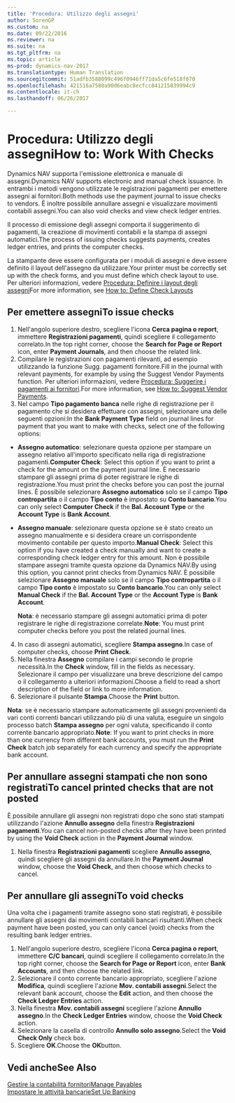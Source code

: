 ```yaml
---
title: 'Procedura: Utilizzo degli assegni'
author: SorenGP
ms.custom: na
ms.date: 09/22/2016
ms.reviewer: na
ms.suite: na
ms.tgt_pltfrm: na
ms.topic: article
ms-prod: dynamics-nav-2017
ms.translationtype: Human Translation
ms.sourcegitcommit: 51adfb3588099c496f0946ff71da5c6fe518f070
ms.openlocfilehash: 421516a7580a90d6eabc8ecfcc841215839994c9
ms.contentlocale: it-ch
ms.lasthandoff: 06/26/2017

---
```


# <a name="how-to-work-with-checks"></a><span data-ttu-id="96430-102">Procedura: Utilizzo degli assegni</span><span class="sxs-lookup"><span data-stu-id="96430-102">How to: Work With Checks</span></span>
<span data-ttu-id="96430-103">Dynamics NAV supporta l'emissione elettronica e manuale di assegni.</span><span class="sxs-lookup"><span data-stu-id="96430-103">Dynamics NAV supports electronic and manual check issuance.</span></span> <span data-ttu-id="96430-104">In entrambi i metodi vengono utilizzate le registrazioni pagamenti per emettere assegni ai fornitori.</span><span class="sxs-lookup"><span data-stu-id="96430-104">Both methods use the payment journal to issue checks to vendors.</span></span> <span data-ttu-id="96430-105">È inoltre possibile annullare assegni e visualizzare movimenti contabili assegni.</span><span class="sxs-lookup"><span data-stu-id="96430-105">You can also void checks and view check ledger entries.</span></span>

<span data-ttu-id="96430-106">Il processo di emissione degli assegni comporta il suggerimento di pagamenti, la creazione di movimenti contabili e la stampa di assegni automatici.</span><span class="sxs-lookup"><span data-stu-id="96430-106">The process of issuing checks suggests payments, creates ledger entries, and prints the computer checks.</span></span>

<span data-ttu-id="96430-107">La stampante deve essere configurata per i moduli di assegni e deve essere definito il layout dell'assegno da utilizzare.</span><span class="sxs-lookup"><span data-stu-id="96430-107">Your printer must be correctly set up with the check forms, and you must define which check layout to use.</span></span> <span data-ttu-id="96430-108">Per ulteriori informazioni, vedere [Procedura: Definire i layout degli assegni](finance-setup-how-define-check-layouts.md)</span><span class="sxs-lookup"><span data-stu-id="96430-108">For more information, see [How to: Define Check Layouts](finance-setup-how-define-check-layouts.md)</span></span>

## <a name="to-issue-checks"></a><span data-ttu-id="96430-109">Per emettere assegni</span><span class="sxs-lookup"><span data-stu-id="96430-109">To issue checks</span></span>
1. <span data-ttu-id="96430-110">Nell'angolo superiore destro, scegliere l'icona **Cerca pagina o report**, immettere **Registrazioni pagamenti**, quindi scegliere il collegamento correlato.</span><span class="sxs-lookup"><span data-stu-id="96430-110">In the top right corner, choose the **Search for Page or Report** icon, enter **Payment Journals**, and then choose the related link.</span></span>
2. <span data-ttu-id="96430-111">Compilare le registrazioni con pagamenti rilevanti, ad esempio utilizzando la funzione Sugg. pagamenti fornitore.</span><span class="sxs-lookup"><span data-stu-id="96430-111">Fill in the journal with relevant payments, for example by using the Suggest Vendor Payments function.</span></span> <span data-ttu-id="96430-112">Per ulteriori informazioni, vedere [Procedura: Suggerire i pagamenti ai fornitori](payables-how-suggest-vendor-payments.md).</span><span class="sxs-lookup"><span data-stu-id="96430-112">For more information, see [How to: Suggest Vendor Payments](payables-how-suggest-vendor-payments.md).</span></span>
3. <span data-ttu-id="96430-113">Nel campo **Tipo pagamento banca** nelle righe di registrazione per il pagamento che si desidera effettuare con assegni, selezionare una delle seguenti opzioni:</span><span class="sxs-lookup"><span data-stu-id="96430-113">In the **Bank Payment Type** field on journal lines for payment that you want to make with checks, select one of the following options:</span></span>

 - <span data-ttu-id="96430-114">**Assegno automatico**: selezionare questa opzione per stampare un assegno relativo all'importo specificato nella riga di registrazione pagamenti.</span><span class="sxs-lookup"><span data-stu-id="96430-114">**Computer Check**: Select this option if you want to print a check for the amount on the payment journal line.</span></span> <span data-ttu-id="96430-115">È necessario stampare gli assegni prima di poter registrare le righe di registrazione.</span><span class="sxs-lookup"><span data-stu-id="96430-115">You must print the checks before you can post the journal lines.</span></span> <span data-ttu-id="96430-116">È possibile selezionare **Assegno automatico** solo se il campo **Tipo contropartita** o il campo **Tipo conto** è impostato su **Conto bancario**.</span><span class="sxs-lookup"><span data-stu-id="96430-116">You can only select **Computer Check** if the **Bal. Account Type** or the **Account Type** is **Bank Account**.</span></span>

 - <span data-ttu-id="96430-117">**Assegno manuale**: selezionare questa opzione se è stato creato un assegno manualmente e si desidera creare un corrispondente movimento contabile per questo importo.</span><span class="sxs-lookup"><span data-stu-id="96430-117">**Manual Check**: Select this option if you have created a check manually and want to create a corresponding check ledger entry for this amount.</span></span> <span data-ttu-id="96430-118">Non è possibile stampare assegni tramite questa opzione da Dynamics NAV.</span><span class="sxs-lookup"><span data-stu-id="96430-118">By using this option, you cannot print checks from Dynamics NAV.</span></span> <span data-ttu-id="96430-119">È possibile selezionare **Assegno manuale** solo se il campo **Tipo contropartita** o il campo **Tipo conto** è impostato su **Conto bancario**.</span><span class="sxs-lookup"><span data-stu-id="96430-119">You can only select **Manual Check** if the **Bal. Account Type** or the **Account Type** is **Bank Account**.</span></span>

    <span data-ttu-id="96430-120">**Nota**: è necessario stampare gli assegni automatici prima di poter registrare le righe di registrazione correlate.</span><span class="sxs-lookup"><span data-stu-id="96430-120">**Note**: You must print computer checks before you post the related journal lines.</span></span>
4. <span data-ttu-id="96430-121">In caso di assegni automatici, scegliere **Stampa assegno**.</span><span class="sxs-lookup"><span data-stu-id="96430-121">In case of computer checks, choose **Print Check**.</span></span>
5. <span data-ttu-id="96430-122">Nella finestra **Assegno** compilare i campi secondo le proprie necessità.</span><span class="sxs-lookup"><span data-stu-id="96430-122">In the **Check** window, fill in the fields as necessary.</span></span> <span data-ttu-id="96430-123">Selezionare il campo per visualizzare una breve descrizione del campo o il collegamento a ulteriori informazioni.</span><span class="sxs-lookup"><span data-stu-id="96430-123">Choose a field to read a short description of the field or link to more information.</span></span>
6. <span data-ttu-id="96430-124">Selezionare il pulsante **Stampa**.</span><span class="sxs-lookup"><span data-stu-id="96430-124">Choose the **Print** button.</span></span>

<span data-ttu-id="96430-125">**Nota**: se è necessario stampare automaticamente gli assegni provenienti da vari conti correnti bancari utilizzando più di una valuta, eseguire un singolo processo batch **Stampa assegno** per ogni valuta, specificando il conto corrente bancario appropriato.</span><span class="sxs-lookup"><span data-stu-id="96430-125">**Note**: If you want to print checks in more than one currency from different bank accounts, you must run the **Print Check** batch job separately for each currency and specify the appropriate bank account.</span></span>

## <a name="to-cancel-printed-checks-that-are-not-posted"></a><span data-ttu-id="96430-126">Per annullare assegni stampati che non sono registrati</span><span class="sxs-lookup"><span data-stu-id="96430-126">To cancel printed checks that are not posted</span></span>
<span data-ttu-id="96430-127">È possibile annullare gli assegni non registrati dopo che sono stati stampati utilizzando l'azione **Annullo assegno** della finestra **Registrazioni pagamenti**.</span><span class="sxs-lookup"><span data-stu-id="96430-127">You can cancel non-posted checks after they have been printed by using the **Void Check** action in the **Payment Journal** window.</span></span>
1. <span data-ttu-id="96430-128">Nella finestra **Registrazioni pagamenti** scegliere **Annullo assegno**, quindi scegliere gli assegni da annullare.</span><span class="sxs-lookup"><span data-stu-id="96430-128">In the **Payment Journal** window, choose the **Void Check**, and then choose which checks to cancel.</span></span>

## <a name="to-void-checks"></a><span data-ttu-id="96430-129">Per annullare gli assegni</span><span class="sxs-lookup"><span data-stu-id="96430-129">To void checks</span></span>
<span data-ttu-id="96430-130">Una volta che i pagamenti tramite assegno sono stati registrati, è possibile annullare gli assegni dai movimenti contabili bancari risultanti.</span><span class="sxs-lookup"><span data-stu-id="96430-130">When check payment have been posted, you can only cancel (void) checks from the resulting bank ledger entries.</span></span>

1. <span data-ttu-id="96430-131">Nell'angolo superiore destro, scegliere l'icona **Cerca pagina o report**, immettere **C/C bancari**, quindi scegliere il collegamento correlato.</span><span class="sxs-lookup"><span data-stu-id="96430-131">In the top right corner, choose the **Search for Page or Report** icon, enter **Bank Accounts**, and then choose the related link.</span></span>
2. <span data-ttu-id="96430-132">Selezionare il conto corrente bancario appropriato, scegliere l'azione **Modifica**, quindi scegliere l'azione **Mov. contabili assegni**.</span><span class="sxs-lookup"><span data-stu-id="96430-132">Select the relevant bank account, choose the **Edit** action, and then choose the **Check Ledger Entries** action.</span></span>
3. <span data-ttu-id="96430-133">Nella finestra **Mov. contabili assegni** scegliere l'azione **Annullo assegno**.</span><span class="sxs-lookup"><span data-stu-id="96430-133">In the **Check Ledger Entries** window, choose the **Void Check** action.</span></span>
4. <span data-ttu-id="96430-134">Selezionare la casella di controllo **Annullo solo assegno**.</span><span class="sxs-lookup"><span data-stu-id="96430-134">Select the **Void Check Only** check box.</span></span>
5. <span data-ttu-id="96430-135">Scegliere **OK**.</span><span class="sxs-lookup"><span data-stu-id="96430-135">Choose the **OK**button.</span></span>

## <a name="see-also"></a><span data-ttu-id="96430-136">Vedi anche</span><span class="sxs-lookup"><span data-stu-id="96430-136">See Also</span></span>
[<span data-ttu-id="96430-137">Gestire la contabilità fornitori</span><span class="sxs-lookup"><span data-stu-id="96430-137">Manage Payables</span></span>](payables-manage-payables.md)  
[<span data-ttu-id="96430-138">Impostare le attività bancarie</span><span class="sxs-lookup"><span data-stu-id="96430-138">Set Up Banking</span></span>](bank-setup-banking.md)  

